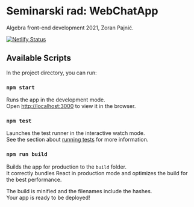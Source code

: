 # Seminarski rad: WebChatApp

Algebra front-end development 2021, Zoran Pajnić.

[![Netlify Status](https://api.netlify.com/api/v1/badges/d17ded68-66b0-44e2-bf97-be15514dc856/deploy-status)](https://app.netlify.com/sites/zopaj63-web-chat-app/deploys)

## Available Scripts
In the project directory, you can run:
### `npm start`

Runs the app in the development mode.\
Open [http://localhost:3000](http://localhost:3000) to view it in the browser.

### `npm test`

Launches the test runner in the interactive watch mode.\
See the section about [running tests](https://facebook.github.io/create-react-app/docs/running-tests) for more information.

### `npm run build`

Builds the app for production to the `build` folder.\
It correctly bundles React in production mode and optimizes the build for the best performance.

The build is minified and the filenames include the hashes.\
Your app is ready to be deployed!